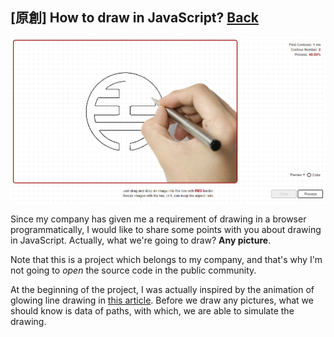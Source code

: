## [原創] How to draw in JavaScript? [Back](./../post.md)

<p align="center"><img src="./preview.png" alt="draw in javascript" /></p>

Since my company has given me a requirement of drawing in a browser programmatically, I would like to share some points with you about drawing in JavaScript. Actually, what we're going to draw? **Any picture**.

Note that this is a project which belongs to my company, and that's why I'm not going to *open* the source code in the public community.

At the beginning of the project, I was actually inspired by the animation of glowing line drawing in [this article](./../../Programming/JavaScript/webgl/canvas/line_drawing/line_drawing.md). Before we draw any pictures, what we should know is data of paths, with which, we are able to simulate the drawing.
